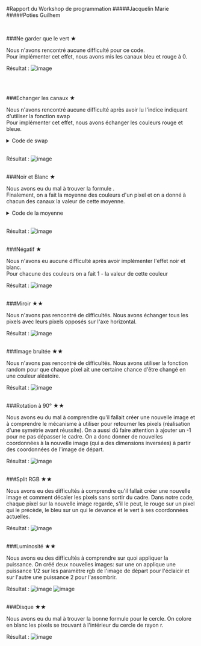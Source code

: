 #Rapport du Workshop de programmation
#####Jacquelin Marie
#####Poties Guilhem

<br/>

###Ne garder que le vert ★
</br>

Nous n'avons rencontré aucune difficulté pour ce code.</br>
Pour implémenter cet effet, nous avons mis les canaux bleu et rouge à 0.
</br>

Résultat : 
![image](./output/neGarderQueLeVert.png)

</br>
</br>

###Echanger les canaux ★

Nous n'avons rencontré aucune difficulté après avoir lu l'indice indiquant d'utiliser la fonction swap</br>
Pour implémenter cet effet, nous avons échanger les couleurs rouge et bleue.
</br>
<details><summary>Code de swap</summary>

```cpp
std::swap(image.pixel(x, y).r, image.pixel(x, y).b);
```
</details>
</br>

Résultat : 
![image](./output/echangerLesCanaux.png)
</br>
</br>

###Noir et Blanc ★

Nous avons eu du mal à trouver la formule .</br>
Finalement, on a fait la moyenne des couleurs d'un pixel et on a donné à chacun des canaux la valeur de cette moyenne.
</br>
<details><summary>Code de la moyenne</summary>

```cpp
float moyenneCouleurs = (image.pixel(x,y).r + image.pixel(x,y).g + image.pixel(x,y).b) / 3;
            image.pixel(x,y) = {moyenneCouleurs, moyenneCouleurs, moyenneCouleurs};
```
</details>
</br>

Résultat : 
![image](./output/noirEtBlanc.png)
</br>
</br>

###Négatif ★

Nous n'avons eu aucune difficulté après avoir implémenter l'effet noir et blanc. </br>
Pour chacune des couleurs on a fait 1 - la valeur de cette couleur
</br>

Résultat : 
![image](./output/negatif.png)
</br>
</br>

###Miroir ★★

Nous n'avons pas rencontré de difficultés.
Nous avons échanger tous les pixels avec leurs pixels opposés sur l'axe horizontal.

Résultat : 
![image](./output/miroir.png)
</br>
</br>

###Image bruitée ★★

Nous n'avons pas rencontré de difficultés.
Nous avons utiliser la fonction random pour que chaque pixel ait une certaine chance d'être changé en une couleur aléatoire.

Résultat : 
![image](./output/imageBruitee.png)
</br>
</br>

###Rotation à 90° ★★

Nous avons eu du mal à comprendre qu'il fallait créer une nouvelle image et à comprendre le mécanisme à utiliser pour retourner les pixels (réalisation d'une symétrie avant réussite).
On a aussi dû faire attention à ajouter un -1 pour ne pas dépasser le cadre.
On a donc donner de nouvelles coordonnées à la nouvelle image (qui a des dimensions inversées) à partir des coordonnées de l'image de départ. 

Résultat : 
![image](./output/rotation.png)
</br>
</br>

###Split RGB ★★

Nous avons eu des difficultés à comprendre qu'il fallait créer une nouvelle image et comment décaler les pixels sans sortir du cadre.
Dans notre code, chaque pixel sur la nouvelle image regarde, s'il le peut, le rouge sur un pixel qui le précède, le bleu sur un qui le devance et le vert à ses coordonnées actuelles.

Résultat : 
![image](./output/splitRGB.png)
</br>
</br>

###Luminosité ★★

Nous avons eu des difficultés à comprendre sur quoi appliquer la puissance.
On créé deux nouvelles images: sur une on applique une puissance 1/2 sur les paramètre rgb de l'image de départ pour l'éclaicir et sur l'autre une puissance 2 pour l'assombrir.

Résultat : 
![image](./output/luminositeClair.png)
![image](./output/luminositeSombre.png)
</br>
</br>

###Disque ★★

Nous avons eu du mal à trouver la bonne formule pour le cercle.
On colore en blanc les pixels se trouvant à l'intérieur du cercle de rayon r.

Résultat : 
![image](./output/disque.png)
</br>
</br>